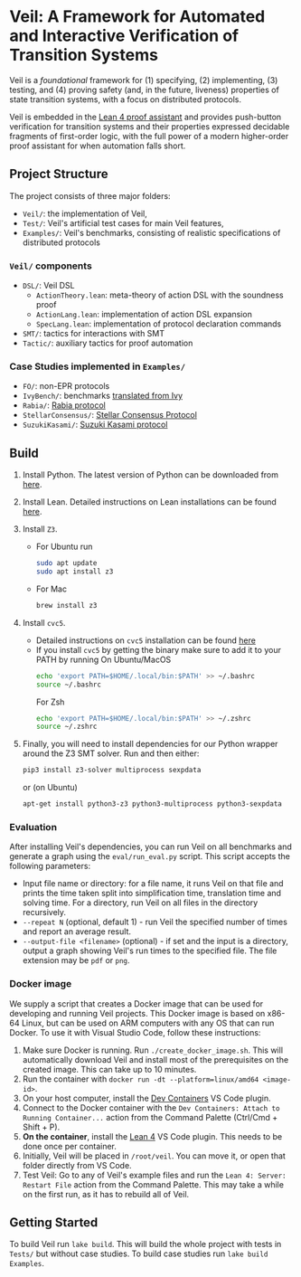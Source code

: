 # Veil: A Framework for Automated and Interactive Verification of Transition Systems

Veil is a _foundational_ framework for (1) specifying, (2)
implementing, (3) testing, and (4) proving safety (and, in the future,
liveness) properties of state transition systems, with a focus on
distributed protocols.

Veil is embedded in the [Lean 4 proof assistant](https://lean-lang.org/) and provides push-button
verification for transition systems and their properties expressed
decidable fragments of first-order logic, with the full power of a
modern higher-order proof assistant for when automation falls short.

## Project Structure 

The project consists of three major folders: 
- `Veil/`: the implementation of Veil,
- `Test/`: Veil's artificial test cases for main Veil features,
- `Examples/`: Veil's benchmarks, consisting of realistic specifications of distributed protocols

### `Veil/` components
- `DSL/`: Veil DSL
  - `ActionTheory.lean`: meta-theory of action DSL with the soundness proof
  - `ActionLang.lean`: implementation of action DSL expansion
  - `SpecLang.lean`: implementation of protocol declaration commands
- `SMT/`: tactics for interactions with SMT 
- `Tactic/`: auxiliary tactics for proof automation
### Case Studies implemented in `Examples/` 
- `FO/`: non-EPR protocols
- `IvyBench/`: benchmarks [translated from Ivy](https://github.com/aman-goel/ivybench)
- `Rabia/`: [Rabia protocol](https://github.com/haochenpan/rabia?tab=readme-ov-file)
- `StellarConsensus/`: [Stellar Consensus Protocol](https://github.com/stellar/scp-proofs/tree/3e0428acc78e598a227a866b99fe0b3ad4582914)
- `SuzukiKasami/`: [Suzuki Kasami protocol](https://github.com/markyuen/tlaplus-to-ivy/blob/main/ivy/suzuki_kasami.ivy)

## Build

1. Install Python. The latest version of Python can be downloaded from [here](https://www.python.org).
2. Install Lean. Detailed instructions on Lean installations can be found [here](https://leanprover-community.github.io/get_started.html).
3. Install `Z3`. 
   - For Ubuntu run 
     ```bash
     sudo apt update
     sudo apt install z3
     ```
   - For Mac
     ```bash
     brew install z3
     ```
4. Install `cvc5`. 
   - Detailed instructions on `cvc5` installation can be found [here](https://github.com/cvc5/cvc5/blob/main/INSTALL.rst)
   - If you install `cvc5` by getting the binary make sure to add it to your PATH by running
     On Ubuntu/MacOS
     ```bash
     echo 'export PATH=$HOME/.local/bin:$PATH' >> ~/.bashrc
     source ~/.bashrc
     ```
     For Zsh
     ```bash
     echo 'export PATH=$HOME/.local/bin:$PATH' >> ~/.zshrc
     source ~/.zshrc
     ```
5. Finally, you will need to install dependencies for our  Python wrapper around the Z3 SMT solver. Run and then either:
   ```bash
   pip3 install z3-solver multiprocess sexpdata
   ```
   or (on Ubuntu)

   ```bash
   apt-get install python3-z3 python3-multiprocess python3-sexpdata
   ```

### Evaluation

After installing Veil's dependencies, you can
run Veil on all benchmarks and generate
a graph using the `eval/run_eval.py` script.
This script accepts the following parameters:
- Input file name or directory: for a file name, it runs Veil
on that file and prints the time taken split
into simplification time, translation time and solving time.
For a directory, run Veil on all files in the directory recursively.
- `--repeat N` (optional, default 1) - run Veil the specified number of times and 
report an average result.
- `--output-file <filename>` (optional) - if set and the input is
a directory, output a graph showing Veil's run times to the specified file.
The file extension may be `pdf` or `png`. 


### Docker image

We supply a script that creates a Docker image that can be used for
developing and running Veil projects. This Docker image is based on
x86-64 Linux, but can be used on ARM computers with any OS that can
run Docker. To use it with Visual Studio Code, follow these
instructions:

1. Make sure Docker is running. Run `./create_docker_image.sh`. 
This will automatically download Veil and install
most of the prerequisites on the created image. This can take up to 10 minutes.
2. Run the container with `docker run -dt --platform=linux/amd64 <image-id>`.
3. On your host computer, install the [Dev Containers](https://marketplace.visualstudio.com/items?itemName=ms-vscode-remote.remote-containers) VS Code plugin.
4. Connect to the Docker container with the `Dev Containers: Attach to Running Container...` action from the Command Palette
(Ctrl/Cmd + Shift + P).
5. **On the container**, install the [Lean 4](https://marketplace.visualstudio.com/items?itemName=leanprover.lean4) VS Code plugin. This needs to be done once per container.
6. Initially, Veil will be placed in `/root/veil`. You can move it, or open that folder directly from VS Code.
7. Test Veil: Go to any of Veil's example files and run the `Lean 4: Server: Restart File` action from the Command Palette. This may take a while on the first run, as it has to rebuild all of Veil. 

## Getting Started
To build Veil run `lake build`. This will build the whole project with tests in `Tests/` but without case studies. 
To build case studies run `lake build Examples`.
